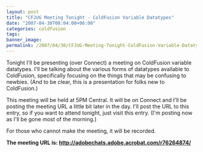 ```yaml
---
layout: post
title: "CFJUG Meeting Tonight - ColdFusion Variable Datatypes"
date: "2007-04-30T08:04:00+06:00"
categories: coldfusion 
tags: 
banner_image: 
permalink: /2007/04/30/CFJUG-Meeting-Tonight-ColdFusion-Variable-Datatypes
---
```


Tonight I'll be presenting (over Connect) a meeting on ColdFusion variable datatypes. I'll be talking about the various forms of datatypes available to ColdFusion, specifically focusing on the things that may be confusing to newbies. (And to be clear, this is a presentation for folks new to ColdFusion.) 

This meeting will be held at 5PM Central. It will be on Connect and I'll be posting the meeting URL a little bit later in the day. I'll post the URL to this entry, so if you want to attend tonight, just visit this entry. (I'm posting now as I'll be gone most of the morning.)

For those who cannot make the meeting, it will be recorded.

<b>The meeting URL is: <a href="http://adobechats.adobe.acrobat.com/r76264874/">http://adobechats.adobe.acrobat.com/r76264874/</a></b>